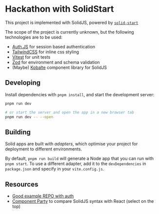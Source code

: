 # Hackathon with SolidStart

This project is implemented with SolidJS, powered by [`solid-start`](https://start.solidjs.com)

The scope of the project is currently unknown, but the following technologies are to be used:

* [Auth.JS](https://authjs.dev/) for session based authentication
* [TailwindCSS](https://tailwindcss.com/) for inline css styling
* [Vitest](https://vitest.dev/) for unit tests
* [Zod](https://zod.dev/) for environment and schema validation
* (Maybe) [Kobalte](https://kobalte.dev/docs/core/overview/introduction) component library for SolidJS

## Developing

Install dependencies with `pnpm install`, and start the development server:

```bash
pnpm run dev

# or start the server and open the app in a new browser tab
pnpm run dev -- --open
```

## Building

Solid apps are built with _adapters_, which optimise your project for deployment to different environments.

By default, `pnpm run build` will generate a Node app that you can run with `pnpm start`. To use a different adapter, add it to the `devDependencies` in `package.json` and specify in your `vite.config.js`.

## Resources

* [Good example REPO with auth](https://github.com/lordnox/solid-start-starter/tree/main)
* [Component Party](https://component-party.dev/) to compare SolidJS syntax with React (select on the top)